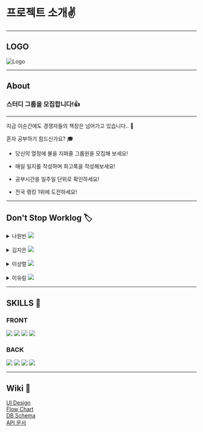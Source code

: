 
# 프로젝트 소개&#9996;

---

## LOGO

![Logo](https://user-images.githubusercontent.com/74464061/121065610-ea856580-c803-11eb-922c-891e7e67602c.jpg)

---

## About

### 스터디 그룹을 모집합니다!&#128077;

---

지금 이순간에도 경쟁자들의 책장은 넘어가고 있습니다.. &#128064;

혼자 공부하기 힘드신가요? &#127891;

- 당신의 열정에 불을 지펴줄 그룹원을 모집해 보세요!

- 매일 일지를 작성하며 회고록을 작성해보세요!

- 공부시간을 일주일 단위로 확인하세요!

- 전국 랭킹 1위에 도전하세요!

---

## Don't Stop Worklog &#127991;

<details>
<summary>나원빈 <img src="https://img.shields.io/badge/-Front--End-blue"/></summary>  
<br/>

- **Position** : Front-End, 팀장
- **Contribution**
  - MainPage (컴포넌트, 랭킹 리스트 구현)
  - StudySearch 게시판 (컴포넌트, 모달, 인풋 버튼 구현)
  - 페이지 라우터 구현(react-router-dom)
  </details>  <br/>

<details>
<summary>김지은 <img src="https://img.shields.io/badge/-Front--End-blue"/></summary>
<br/>

- **Position** : Front-End
- **Contribution**
  - Group page(컴포넌트, 스터디정보 랜더, 일지 리스트 구현)
  - Sign In (구글 OAuth, 토큰 로그인 구현)
  - Sign Up (구글 OAuth, 토큰 회원가입 구현)
  </details> <br/>

<details>
<summary>이상렬 <img src='https://img.shields.io/badge/-Back--End-9cf/'></summary>  
<br/>

- **Position** : Back-End
- **Contribution**
  - API 구축 및 서버 배포
  - DB 스키마 구성 및 구축(엔티티구성 + orm마이그레이션)
  - 구글 OAuth2.0(cookie 사용)
  - 개인일지 게시글 업로드 (S3버킷)
  - 비밀번호 수정 응답
  - 타이머 정보 저장 및 랭킹 정보 갱신
  - 그룹일지 게시글 요청
  - 스터디 찾기, 만들기 및 가입하기 요청
  </details> <br/>

<details>
<summary>이유림 <img src="https://img.shields.io/badge/-Front--End-blue"/></summary>
<br/>

- **Position** : Front-End
- **Contribution**
  - MyPage (컴포넌트, 스탑워치 기능 구현)
  - 회원정보 버튼 구현
  - PersonalInfoPage (컴포넌트, 회원정보 랜더, 인풋 버튼 구현)
  </details>

---

## SKILLS &#128295;

### FRONT

<img src="https://img.shields.io/badge/JavaScript-F7DF1E?style=for-the-badge&logo=javascript&logoColor=black"/>
<img src="https://img.shields.io/badge/React-20232A?style=for-the-badge&logo=react&logoColor=61DAFB"/>
<img src="https://img.shields.io/badge/CSS-239120?&style=for-the-badge&logo=css3&logoColor=white"/>
<img src="https://img.shields.io/badge/Redux-593D88?style=for-the-badge&logo=redux&logoColor=white"/>

### BACK

<img src="https://img.shields.io/badge/Node.js-43853D?style=for-the-badge&logo=node.js&logoColor=white"/>
<img src="https://img.shields.io/badge/Express.js-404D59?style=for-the-badge"/>
<img src="https://img.shields.io/badge/MySQL-00000F?style=for-the-badge&logo=mysql&logoColor=white"/>
<img src="https://img.shields.io/badge/AWS-232F3E?style=for-the-badge&logo=amazon-aws&logoColor=white"/>

---

## Wiki &#128214;

[UI Design](https://github.com/codestates/DontStop-client/wiki/Wireframe)\
[Flow Chart](https://github.com/codestates/DontStop-client/wiki/Flow-Chart)\
[DB Schema](https://github.com/codestates/DontStop-client/wiki/DB-Schema)\
[API 문서](https://app.gitbook.com/@api-25/s/firstproject/dont-stop)

